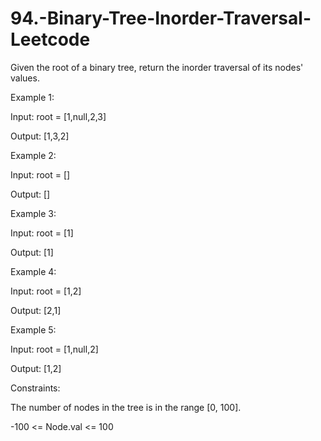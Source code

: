 # 94.-Binary-Tree-Inorder-Traversal-Leetcode

Given the root of a binary tree, return the inorder traversal of its nodes' values.

 

Example 1:


Input: root = [1,null,2,3]


Output: [1,3,2]


Example 2:

Input: root = []


Output: []


Example 3:

Input: root = [1]


Output: [1]


Example 4:


Input: root = [1,2]


Output: [2,1]


Example 5:


Input: root = [1,null,2]


Output: [1,2]
 

Constraints:

The number of nodes in the tree is in the range [0, 100].


-100 <= Node.val <= 100
